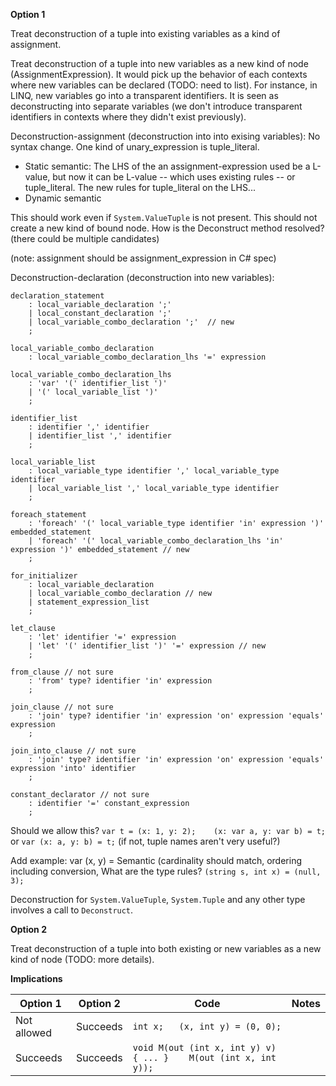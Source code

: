 

**Option 1**

Treat deconstruction of a tuple into existing variables as a kind of assignment.

Treat deconstruction of a tuple into new variables as a new kind of node (AssignmentExpression). 
It would pick up the behavior of each contexts where new variables can be declared (TODO: need to list). For instance, in LINQ, new variables go into a transparent identifiers.
It is seen as deconstructing into separate variables (we don't introduce transparent identifiers in contexts where they didn't exist previously).

Deconstruction-assignment (deconstruction into into exising variables):
No syntax change.
One kind of unary_expression is tuple_literal.

- Static semantic: The LHS of the an assignment-expression used be a L-value, but now it can be L-value -- which uses existing rules -- or tuple_literal. The new rules for tuple_literal on the LHS...
- Dynamic semantic

This should work even if `System.ValueTuple` is not present.
This should not create a new kind of bound node.
How is the Deconstruct method resolved? (there could be multiple candidates)

(note: assignment should be assignment_expression in C# spec)

Deconstruction-declaration (deconstruction into new variables):

```ANTLR
declaration_statement
    : local_variable_declaration ';'
    | local_constant_declaration ';'
    | local_variable_combo_declaration ';'  // new
    ;

local_variable_combo_declaration
    : local_variable_combo_declaration_lhs '=' expression
    
local_variable_combo_declaration_lhs
    : 'var' '(' identifier_list ')'
    | '(' local_variable_list ')'
    ;
    
identifier_list
    : identifier ',' identifier
    | identifier_list ',' identifier
    ;

local_variable_list
    : local_variable_type identifier ',' local_variable_type identifier
    | local_variable_list ',' local_variable_type identifier
    ;
    
foreach_statement
    : 'foreach' '(' local_variable_type identifier 'in' expression ')' embedded_statement
    | 'foreach' '(' local_variable_combo_declaration_lhs 'in' expression ')' embedded_statement // new
    ;
    
for_initializer
    : local_variable_declaration
    | local_variable_combo_declaration // new
    | statement_expression_list
    ;

let_clause
    : 'let' identifier '=' expression
    | 'let' '(' identifier_list ')' '=' expression // new
    ;
    
from_clause // not sure
    : 'from' type? identifier 'in' expression
    ;
    
join_clause // not sure
    : 'join' type? identifier 'in' expression 'on' expression 'equals' expression
    ;

join_into_clause // not sure
    : 'join' type? identifier 'in' expression 'on' expression 'equals' expression 'into' identifier
    ;

constant_declarator // not sure
    : identifier '=' constant_expression
    ;
```

Should we allow this?
`var t = (x: 1, y: 2);    (x: var a, y: var b) = t;`
or `var (x: a, y: b) = t;`
(if not, tuple names aren't very useful?)

Add example: var (x, y) = 
Semantic (cardinality should match, ordering including conversion, 
What are the type rules? `(string s, int x) = (null, 3);`

Deconstruction for `System.ValueTuple`, `System.Tuple` and any other type involves a call to `Deconstruct`.

**Option 2**

Treat deconstruction of a tuple into both existing or new variables as a new kind of node (TODO: more details).


**Implications**

| Option 1 | Option 2 | Code | Notes |
| -------- | -------- | ---- | ----- |
| Not allowed | Succeeds | `int x;   (x, int y) = (0, 0);` | |
| Succeeds | Succeeds | `void M(out (int x, int y) v) { ... }    M(out (int x, int y));` | |

